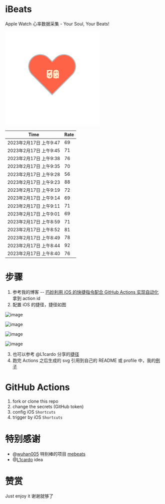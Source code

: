 # iBeats
Apple Watch 心率数据采集 - Your Soul, Your Beats!

![](./files/heart.svg)

<!--START_SECTION:my_heart_rate-->
| Time | Rate | 
 | ---- | ---- | 
| 2023年2月17日 上午9:47 | 69 |
| 2023年2月17日 上午9:45 | 71 |
| 2023年2月17日 上午9:38 | 76 |
| 2023年2月17日 上午9:35 | 70 |
| 2023年2月17日 上午9:28 | 56 |
| 2023年2月17日 上午9:23 | 88 |
| 2023年2月17日 上午9:19 | 72 |
| 2023年2月17日 上午9:14 | 69 |
| 2023年2月17日 上午9:11 | 71 |
| 2023年2月17日 上午9:01 | 69 |
| 2023年2月17日 上午8:59 | 71 |
| 2023年2月17日 上午8:52 | 81 |
| 2023年2月17日 上午8:49 | 78 |
| 2023年2月17日 上午8:44 | 92 |
| 2023年2月17日 上午8:40 | 76 |

<!--END_SECTION:my_heart_rate-->

# 步骤
1. 参考我的博客 -- [巧妙利用 iOS 的快捷指令配合 GitHub Actions 实现自动化](https://github.com/yihong0618/gitblog/issues/198) 拿到 action id
2. 配置 iOS 的捷径，捷径如图

![image](https://user-images.githubusercontent.com/15976103/122154218-0db0b480-ce97-11eb-93bb-5aec07c558dc.png)

![image](https://user-images.githubusercontent.com/15976103/122154236-186b4980-ce97-11eb-8e4b-70551a0391ae.png)

![image](https://user-images.githubusercontent.com/15976103/122154268-2d47dd00-ce97-11eb-902e-3acf292265a9.png)

![image](https://user-images.githubusercontent.com/15976103/122174055-fa144680-ceb4-11eb-9be2-3eb83cd516f7.png)

3. 也可以参考 @L1cardo 分享的[捷径](https://www.icloud.com/shortcuts/6ab6047b459c41ad822ad6b94b1c03d4)
4. 跑完 Actions 之后生成的 svg 引用到自己的 README 或 profile 中，我的[例子](https://github.com/yihong0618) 

# GitHub Actions

1. fork or clone this repo
2. change the secrets (GitHub token)
3. config iOS `Shortcuts` 
4. trigger by iOS `Shortcuts`

# 特别感谢
- @[wuhan005](https://github.com/wuhan005) 特别棒的项目 [mebeats](https://github.com/wuhan005/mebeats)
- @[L1cardo](https://github.com/L1cardo) idea

# 赞赏
Just enjoy it
谢谢就够了
